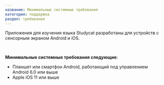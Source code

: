 ```yaml
---
название: Минимальные системные требования
категория: поддержка
раздел: требования
---
```

Приложения для изучения языка Studycat разработаны для устройств с сенсорным экраном Android и iOS.

 

**Минимальные системные требования следующие**:

* Планшет или смартфон Android, работающий под управлением Android 6\.0 или выше
* Apple iOS 11 или выше